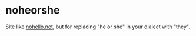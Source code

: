 # noheorshe

Site like [nohello.net](https://nohello.net), but for replacing "he or she" in your dialect with "they".